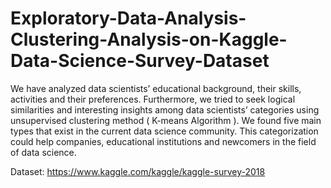 # Exploratory-Data-Analysis-Clustering-Analysis-on-Kaggle-Data-Science-Survey-Dataset

We have analyzed data scientists’ educational background, their skills, activities and their preferences. 
Furthermore, we tried to seek logical similarities and interesting insights among data scientists’ categories using unsupervised clustering
 method ( K-means Algorithm ). We found five main types that exist in the current data science community. 
 This categorization could help companies, educational institutions and newcomers in the field of data science.


Dataset:
https://www.kaggle.com/kaggle/kaggle-survey-2018
